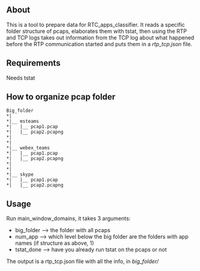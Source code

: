 ## About

This is a tool to prepare data for RTC_apps_classifier.
It reads a specific folder structure of pcaps, elaborates them with tstat, then using the RTP and TCP logs takes out information from the TCP log about what happened before the RTP communication started and puts them in a *rtp_tcp.json* file.

## Requirements
Needs tstat

## How to organize pcap folder

```
Big_folder
*|
*|__ msteams
*|   |__ pcap1.pcap
*|   |__ pcap2.pcapng
*|
*|
*|__ webex_teams
*|   |__ pcap1.pcap
*|   |__ pcap2.pcapng
*|
*|
*|__ skype
*|   |__ pcap1.pcap
*|   |__ pcap2.pcapng
```
 

## Usage
Run main_window_domains, it takes 3 arguments:
* big_folder --> the folder with all pcaps
* num_app --> which level below the big folder are the folders with app names (if structure as above, 1)
* tstat_done --> have you already run tstat on the pcaps or not

The output is a rtp_tcp.json file with all the info, in *big_folder/*
